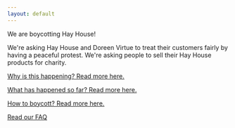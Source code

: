 ```yaml
---
layout: default
---
```


We are boycotting Hay House!

We're asking Hay House and Doreen Virtue to treat their customers fairly by having a peaceful protest. We're asking people to sell their Hay House products for charity.

[Why is this happening? Read more here.](why)

[What has happened so far? Read more here.](what)

[How to boycott? Read more here.](howto)

[Read our FAQ](faq)